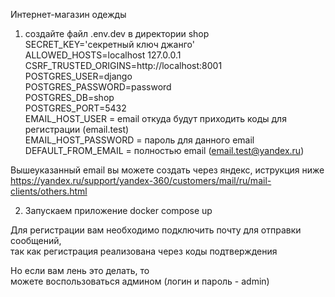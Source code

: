 Интернет-магазин одежды  
1. создайте файл .env.dev в директории shop   
SECRET_KEY='секретный ключ джанго'  
ALLOWED_HOSTS=localhost 127.0.0.1  
CSRF_TRUSTED_ORIGINS=http://localhost:8001  
POSTGRES_USER=django  
POSTGRES_PASSWORD=password  
POSTGRES_DB=shop  
POSTGRES_PORT=5432  
EMAIL_HOST_USER = email откуда будут приходить коды для регистрации (email.test)  
EMAIL_HOST_PASSWORD = пароль для данного email
DEFAULT_FROM_EMAIL = полностью email (email.test@yandex.ru)

Вышеуказанный email вы можете создать через яндекс, иструкция ниже  
https://yandex.ru/support/yandex-360/customers/mail/ru/mail-clients/others.html  

2. Запускаем приложение
   docker compose up



Для регистрации вам необходимо подключить почту для отправки сообщений,  
так как регистрация реализована через коды подтверждения  
  
Но если вам лень это делать, то   
можете воспользоваться админом (логин и пароль - admin)  
